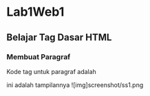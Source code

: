 # Lab1Web1
## Belajar Tag Dasar HTML

### Membuat Paragraf 
Kode tag untuk paragraf adalah <p>
ini adalah tampilannya 
![img]screenshot/ss1.png